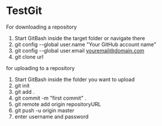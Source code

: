 # TestGit

For downloading a repository

1. Start GitBash inside the target folder or navigate there
2. git config --global user.name "Your GitHub account name"
3. git config --global user.email youremail@domain.com
4. git clone url

for uploading to a repository

1. Start GitBash inside the folder you want to upload
2. git init
3. git add .
4. git commit -m "first commit" .
5. git remote add origin repositoryURL
6. git push -u origin master
7. enter username and password
